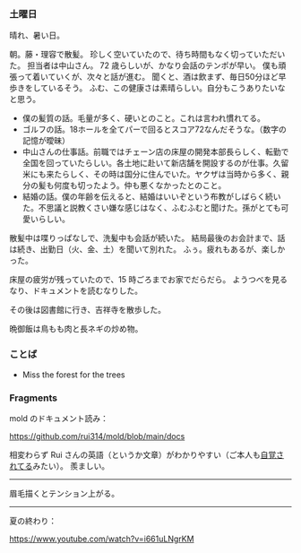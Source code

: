 ### 土曜日

晴れ、暑い日。

朝。藤・理容で散髪。
珍しく空いていたので、待ち時間もなく切っていただいた。
担当者は中山さん。
72 歳らしいが、かなり会話のテンポが早い。
僕も頑張って着いていくが、次々と話が進む。
聞くと、酒は飲まず、毎日50分ほど早歩きをしているそう。
ふむ、この健康さは素晴らしい。自分もこうありたいなと思う。

- 僕の髪質の話。毛量が多く、硬いとのこと。これは言われ慣れてる。
- ゴルフの話。18ホールを全てパーで回るとスコア72なんだそうな。（数字の記憶が曖昧）
- 中山さんの仕事話。前職ではチェーン店の床屋の開発本部長らしく、転勤で全国を回っていたらしい。各土地に赴いて新店舗を開設するのが仕事。久留米にも来たらしく、その時は国分に住んでいた。ヤクザは当時から多く、親分の髪も何度も切ったよう。仲も悪くなかったとのこと。
- 結婚の話。僕の年齢を伝えると、結婚はいいぞという布教がしばらく続いた。不思議と説教くさい嫌な感じはなく、ふむふむと聞けた。孫がとても可愛いらしい。

散髪中は喋りっぱなしで、洗髪中も会話が続いた。
結局最後のお会計まで、話は続き、出勤日（火、金、土）を聞いて別れた。
ふぅ。疲れもあるが、楽しかった。

床屋の疲労が残っていたので、15 時ごろまでお家でだらだら。
ようつべを見るなり、ドキュメントを読むなりした。

その後は図書館に行き、吉祥寺を散歩した。

晩御飯は鳥もも肉と長ネギの炒め物。

### ことば

- Miss the forest for the trees

### Fragments

mold のドキュメント読み：

https://github.com/rui314/mold/blob/main/docs

相変わらず Rui さんの英語（というか文章）がわかりやすい（ご本人も[自覚されてる](https://twitter.com/rui314/status/1687104572811354113)みたい）。
羨ましい。

---

眉毛描くとテンション上がる。

---

夏の終わり：

https://www.youtube.com/watch?v=i661uLNgrKM